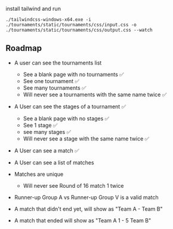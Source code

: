 install tailwind and run

```
./tailwindcss-windows-x64.exe -i ./tournaments/static/tournaments/css/input.css -o ./tournaments/static/tournaments/css/output.css --watch
```


## Roadmap
- A user can see the tournaments list
  - See a blank page with no tournaments ✅
  - See one tournament ✅
  - See many tournaments ✅
  - Will never see a tournaments with the same name twice ✅


- A User can see the stages of a tournament ✅
  - See a blank page with no stages ✅
  - See 1 stage ✅
  - see many stages ✅
  - Will never see a stage with the same name twice ✅


- A User can see a match ✅
- A User can see a list of matches
- Matches are unique 
  -  Will never see Round of 16 match 1 twice
- Runner-up Group A	vs Runner-up Group V is a valid match
- A match that didn't end yet, will show as "Team A - Team B"
- A match that ended will show as "Team A 1 - 5 Team B"
